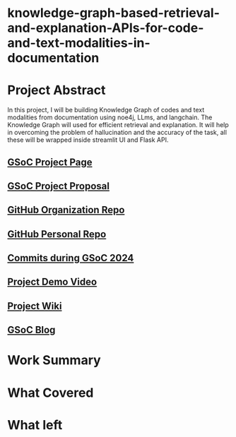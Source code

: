 # knowledge-graph-based-retrieval-and-explanation-APIs-for-code-and-text-modalities-in-documentation

# Project Abstract
In this project, I will be building Knowledge Graph of codes and text modalities from documentation using noe4j, LLms, and langchain. The Knowledge Graph will used for efficient retrieval and explanation. It will help in overcoming the problem of hallucination and the accuracy of the task, all these will be wrapped inside streamlit UI and Flask API.

## [GSoC Project Page](https://summerofcode.withgoogle.com/programs/2024/projects/jf5D7VwU)

## [GSoC Project Proposal](http://LinikToYourGSoCProjectProposal)

## [GitHub Organization Repo](https://github.com/c2siorg/Project-Explainer)

## [GitHub Personal Repo](https://github.com/debrupf2946)

## [Commits during GSoC 2024](http://github.com/commits)

## [Project Demo Video](http://LinkToDemoVideo)

## [Project Wiki](http://github.com)

## [GSoC Blog](https://medium.com/@QuantiPhy/road-to-graph-rag-f729c85e7807g)

# Work Summary

# What Covered

# What left